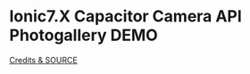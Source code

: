 # Ionic7.X Capacitor Camera API Photogallery DEMO
[Credits & SOURCE](https://ionicframework.com/docs/angular/your-first-app/taking-photos ) 
